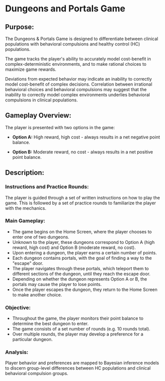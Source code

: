 # Dungeons and Portals Game

## Purpose:

The Dungeons & Portals Game is designed to differentiate between clinical populations with behavioral compulsions and healthy control (HC) populations.

The game tracks the player's ability to accurately model cost-benefit in complex-deterministic environments, and to make rational choices to maximize game rewards. 

Deviations from expected behavior may indicate an inability to correctly model cost-benefit of complex decisions. Correlation between irrational behavioral choices and behavioral compulsions may suggest that the inability to correctly model complex environments underlies behavioral compulsions in clinical populations.

## Gameplay Overview:

The player is presented with two options in the game:

- **Option A:** High reward, high cost - always results in a net negative point balance.

- **Option B:** Moderate reward, no cost - always results in a net positive point balance.

## Description:

### Instructions and Practice Rounds:

The player is guided through a set of written instructions on how to play the game.
This is followed by a set of practice rounds to familiarize the player with the mechanics.

### Main Gameplay:

- The game begins on the Home Screen, where the player chooses to enter one of two dungeons.
- Unknown to the player, these dungeons correspond to Option A (high reward, high cost) and Option B (moderate reward, no cost).
- Upon entering a dungeon, the player earns a certain number of points.
- Each dungeon contains portals, with the goal of finding a way to the "escape" door.
- The player navigates through these portals, which teleport them to different sections of the dungeon, until they reach the escape door.
- Depending on whether the dungeon represents Option A or B, the portals may cause the player to lose points.
- Once the player escapes the dungeon, they return to the Home Screen to make another choice.

### Objective:

- Throughout the game, the player monitors their point balance to determine the best dungeon to enter.
- The game consists of a set number of rounds (e.g. 10 rounds total).
- Over multiple rounds, the player may develop a preference for a particular dungeon.

### Analysis:

Player behavior and preferences are mapped to Bayesian inference models to discern group-level differences between HC populations and clinical behavioral compulsion groups. 
